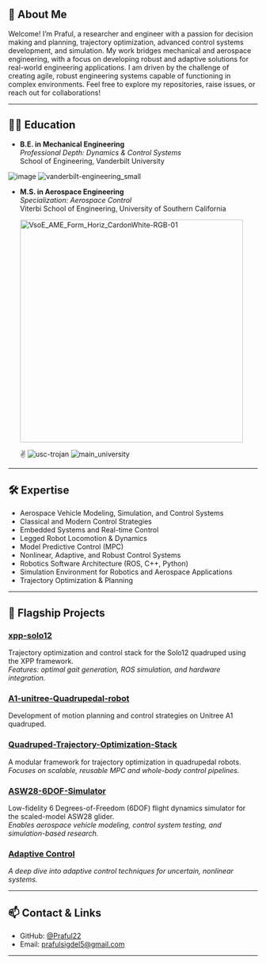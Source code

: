 ## 📝 About Me


Welcome! I’m Praful, a researcher and engineer with a passion for decision making and planning, trajectory optimization, advanced control systems development, and simulation. My work bridges mechanical and aerospace engineering, with a focus on developing robust and adaptive solutions for real-world engineering applications. I am driven by the challenge of creating agile, robust engineering systems capable of functioning in complex environments. Feel free to explore my repositories, raise issues, or reach out for collaborations!

---

## 👨‍🎓 Education

- **B.E. in Mechanical Engineering** \
  *Professional Depth: Dynamics & Control Systems*\
  School of Engineering, Vanderbilt University 
  
 ![image](https://github.com/user-attachments/assets/578e5083-9482-4387-aee1-8f81d6903b11)
![vanderbilt-engineering_small](https://github.com/user-attachments/assets/48177b79-4718-4d14-93b9-9cddb3817a0b)

  
- **M.S. in Aerospace Engineering**  \
  *Specialization: Aerospace Control* \
  Viterbi School of Engineering, University of Southern California
  
  <img src="https://github.com/user-attachments/assets/1d68f7ee-2e79-4ae8-abbb-22569cf8362f" alt="VsoE_AME_Form_Horiz_CardonWhite-RGB-01" width="450"/>
  
  ✌️ ![usc-trojan](https://github.com/user-attachments/assets/4879f345-9b35-4959-b1c5-9638b997997e)
![main_university](https://github.com/user-attachments/assets/45349e58-32ec-45bf-b466-3d6fc769b48c)

---

## 🛠️ Expertise

- Aerospace Vehicle Modeling, Simulation, and Control Systems
- Classical and Modern Control Strategies
- Embedded Systems and Real-time Control
- Legged Robot Locomotion & Dynamics
- Model Predictive Control (MPC)
- Nonlinear, Adaptive, and Robust Control Systems
- Robotics Software Architecture (ROS, C++, Python)
- Simulation Environment for Robotics and Aerospace Applications
- Trajectory Optimization & Planning

---

## 🚀 Flagship Projects

### [xpp-solo12](https://github.com/Praful22/xpp-solo12)
Trajectory optimization and control stack for the Solo12 quadruped using the XPP framework.  
*Features: optimal gait generation, ROS simulation, and hardware integration.*

### [A1-unitree-Quadrupedal-robot](https://github.com/Praful22/A1-unitree-Quadrupedal-robot)
Development of motion planning and control strategies on Unitree A1 quadruped.


### [Quadruped-Trajectory-Optimization-Stack](https://github.com/Praful22/Quadruped-Trajectory-Optimization-Stack)
A modular framework for trajectory optimization in quadrupedal robots.  
*Focuses on scalable, reusable MPC and whole-body control pipelines.*

### [ASW28-6DOF-Simulator](https://github.com/Praful22/ASW28-6DOF-Simulator)
Low-fidelity 6 Degrees-of-Freedom (6DOF) flight dynamics simulator for the scaled-model ASW28 glider.  
*Enables aerospace vehicle modeling, control system testing, and simulation-based research.*

### [Adaptive Control](https://github.com/Praful22/AdaptiveControl)
*A deep dive into adaptive control techniques for uncertain, nonlinear systems.*  

---

## 📫 Contact & Links

- GitHub: [@Praful22](https://github.com/Praful22)
- Email: prafulsigdel5@gmail.com

---


